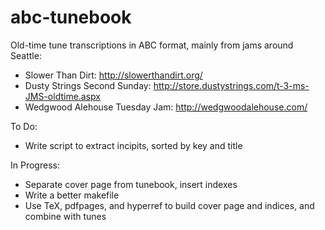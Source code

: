 abc-tunebook
============

Old-time tune transcriptions in ABC format, mainly from jams around Seattle:

* Slower Than Dirt: http://slowerthandirt.org/
* Dusty Strings Second Sunday: http://store.dustystrings.com/t-3-ms-JMS-oldtime.aspx
* Wedgwood Alehouse Tuesday Jam: http://wedgwoodalehouse.com/

To Do:

* Write script to extract incipits, sorted by key and title

In Progress:

* Separate cover page from tunebook, insert indexes 
* Write a better makefile
* Use TeX, pdfpages, and hyperref to build cover page and indices, and combine with tunes




